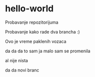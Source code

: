 # hello-world
Probavanje repozitorijuma

Probavanje kako rade dva brancha :)

Ovo je vreme paklenih vozaca

da da da to sam ja malo sam se promenila

al nije nista

da da novi branc